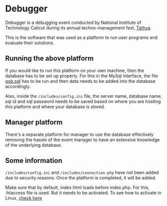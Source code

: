 # Debugger

Debugger is a debugging event conducted by National Institute of Technology Calicut
during its annual techno-management fest, [Tathva](http://www.tathva.org).

This is the software that was used as a platform to run user programs and evaluate
their solutions.

## Running the above platform

If you would like to run this platform on your own machine, then the database has to
be set up properly. For this in the MySql interface, the file [gob.sql](https://github.com/pbhopalka/Debugger/blob/master/gob.sql)
has to be run and then data needs to be added into the database accordingly.

Also, inside the `/includes/config.ini` file, the server name, database name, sql id
and sql password needs to be saved based on where you are hosting this platform and
where your database is stored.

## Manager platform

There's a separate platform for manager to use the database effectively removing the
hassle of the event manager to have an extensive knowledge of the underlying database.

## Some information

`/includes/config.ini` and `/includes/connection.php` have not been added due to security
reasons. Once the platform is completed, it will be added.

Make sure that by default, index.html loads before index.php. For this, .htaccess file
is used. But it needs to be activated. To see how to activate in Linux, [check here](https://www.digitalocean.com/community/tutorials/how-to-use-the-htaccess-file)
